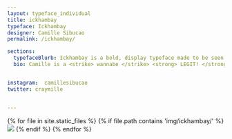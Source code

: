 ```yaml
---
layout: typeface_individual
title: ickhambay
typeface: Ickhambay
designer: Camille Sibucao
permalink: /ickhambay/

sections:
  typefaceBlurb: Ickhambay is a bold, display typeface made to be seen at big, large, and GINORMOUS sizes.  Feel free to use it for signage, packaging, or your hipster cocktail menus.  It is also available in light and italic light for use in your love letters and baby shower announcements.  The Ickhambay fam is based off 18th century roundhand script found in master writer and engraver George Bickham's penmanship books.  Why the name Ickhambay?  It's Bickham in pig latin because it kinda looks like Bickham's script, just a little <em>fucked up.</em>
  bio: Camille is a <strike> wannabe </strike> <strong> LEGIT! </strong>  type designer/graphic designer/illustrator/hand-letterer.  She is currently taking commissions. Only cool folks need apply though.  


instagram:  camillesibucao
twitter: craymille


---
```


<div class="typeface__images">
{% for file in site.static_files %}
  {% if file.path contains 'img/ickhambay/' %}
    <img src="{{ file.path }}" />
  {% endif %}
{% endfor %}
</div>
